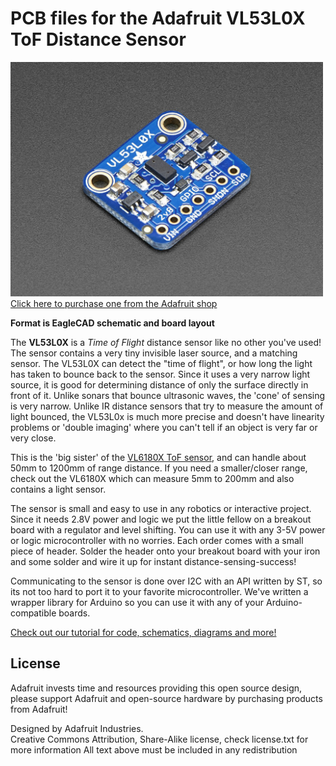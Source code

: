 # PCB files for the Adafruit VL53L0X ToF Distance Sensor

<a href="http://www.adafruit.com/products/3317"><img src="assets/image.jpg?raw=true" width="500px"><br/>Click here to purchase one from the Adafruit shop</a>

__Format is EagleCAD schematic and board layout__

The __VL53L0X__ is a *Time of Flight* distance sensor like no other you've used! The sensor contains a very tiny invisible laser source, and a matching sensor. The VL53L0X can detect the "time of flight", or how long the light has taken to bounce back to the sensor. Since it uses a very narrow light source, it is good for determining distance of only the surface directly in front of it. Unlike sonars that bounce ultrasonic waves, the 'cone' of sensing is very narrow. Unlike IR distance sensors that try to measure the amount of light bounced, the VL53L0x is much more precise and doesn't have linearity problems or 'double imaging' where you can't tell if an object is very far or very close.

This is the 'big sister' of the [VL6180X ToF sensor](https://www.adafruit.com/products/3316), and can handle about 50mm to 1200mm of range distance. If you need a smaller/closer range, check out the VL6180X which can measure 5mm to 200mm and also contains a light sensor.

The sensor is small and easy to use in any robotics or interactive project. Since it needs 2.8V power and logic we put the little fellow on a breakout board with a regulator and level shifting. You can use it with any 3-5V power or logic microcontroller with no worries. Each order comes with a small piece of header. Solder the header onto your breakout board with your iron and some solder and wire it up for instant distance-sensing-success!

Communicating to the sensor is done over I2C with an API written by ST, so its not too hard to port it to your favorite microcontroller. We've written a wrapper library for Arduino so you can use it with any of your Arduino-compatible boards.

[Check out our tutorial for code, schematics, diagrams and more!](https://learn.adafruit.com/adafruit-vl53l0x-micro-lidar-distance-sensor-breakout)

## License

Adafruit invests time and resources providing this open source design, 
please support Adafruit and open-source hardware by purchasing 
products from Adafruit!

Designed by Adafruit Industries.  
Creative Commons Attribution, Share-Alike license, check license.txt for more information
All text above must be included in any redistribution
